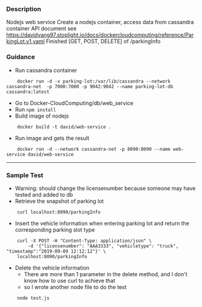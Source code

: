 ### Description
Nodejs web service
Create a nodejs container, access data from cassandra container
API document see https://davidyang97.stoplight.io/docs/dockercloudcomputing/reference/ParkingLot.v1.yaml
Finished [GET, POST, DELETE] of /parkingInfo
### Guidance
- Run cassandra container
```
	docker run -d -v parking-lot:/var/lib/cassandra --network cassandra-net  -p 7000:7000 -p 9042:9042 --name parking-lot-db cassandra:latest
```
- Go to Docker-CloudComputing/db/web_service
- Run `npm install`
- Build image of nodejs
```
	docker build -t david/web-service .
```
- Run image and gets the result
```
	docker run -d --network cassandra-net -p 8090:8090 --name web-service david/web-service
```
***
### Sample Test
- Warning: should change the licensenumber because someone may have tested and added to db
- Retrieve the snapshot of parking lot
```
	curl localhost:8090/parkingInfo
```
- Insert the vehicle information when entering parking lot and return the corresponding parking slot type
```
	curl -X POST -H "Content-Type: application/json" \
    	-d '{"licensenumber": "AAA3333", "vehicletype": "truck", "timestamp":"2019-09-09 12:12:12"}' \
	localhost:8090/parkingInfo
```
- Delete the vehicle information
	- There are more than 1 parameter in the delete method, and I don't know how to use curl to achieve that
	- so I wrote another node file to do the test
```
	node test.js
```
